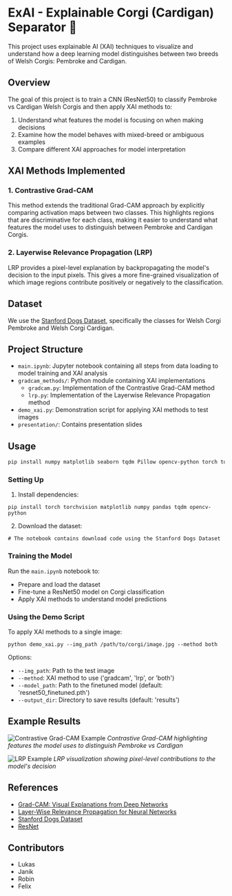 # ExAI - Explainable Corgi (Cardigan) Separator 🐶

This project uses explainable AI (XAI) techniques to visualize and understand how a deep learning model distinguishes between two breeds of Welsh Corgis: Pembroke and Cardigan.

## Overview

The goal of this project is to train a CNN (ResNet50) to classify Pembroke vs Cardigan Welsh Corgis and then apply XAI methods to:
1. Understand what features the model is focusing on when making decisions
2. Examine how the model behaves with mixed-breed or ambiguous examples
3. Compare different XAI approaches for model interpretation

## XAI Methods Implemented

### 1. Contrastive Grad-CAM
This method extends the traditional Grad-CAM approach by explicitly comparing activation maps between two classes. This highlights regions that are discriminative for each class, making it easier to understand what features the model uses to distinguish between Pembroke and Cardigan Corgis.

### 2. Layerwise Relevance Propagation (LRP)
LRP provides a pixel-level explanation by backpropagating the model's decision to the input pixels. This gives a more fine-grained visualization of which image regions contribute positively or negatively to the classification.

## Dataset

We use the [Stanford Dogs Dataset](http://vision.stanford.edu/aditya86/ImageNetDogs/), specifically the classes for Welsh Corgi Pembroke and Welsh Corgi Cardigan.

## Project Structure

- `main.ipynb`: Jupyter notebook containing all steps from data loading to model training and XAI analysis
- `gradcam_methods/`: Python module containing XAI implementations
  - `gradcam.py`: Implementation of the Contrastive Grad-CAM method
  - `lrp.py`: Implementation of the Layerwise Relevance Propagation method
- `demo_xai.py`: Demonstration script for applying XAI methods to test images
- `presentation/`: Contains presentation slides

## Usage

```sh
pip install numpy matplotlib seaborn tqdm Pillow opencv-python torch torchvision scikit-learn
```

### Setting Up

1. Install dependencies:
```
pip install torch torchvision matplotlib numpy pandas tqdm opencv-python
```

2. Download the dataset:
```
# The notebook contains download code using the Stanford Dogs Dataset
```

### Training the Model

Run the `main.ipynb` notebook to:
- Prepare and load the dataset
- Fine-tune a ResNet50 model on Corgi classification
- Apply XAI methods to understand model predictions

### Using the Demo Script

To apply XAI methods to a single image:

```
python demo_xai.py --img_path /path/to/corgi/image.jpg --method both
```

Options:
- `--img_path`: Path to the test image
- `--method`: XAI method to use ('gradcam', 'lrp', or 'both')
- `--model_path`: Path to the finetuned model (default: 'resnet50_finetuned.pth')
- `--output_dir`: Directory to save results (default: 'results')

## Example Results

![Contrastive Grad-CAM Example](presentation/images/gradcam_example.png)
*Contrastive Grad-CAM highlighting features the model uses to distinguish Pembroke vs Cardigan*

![LRP Example](presentation/images/lrp_example.png)
*LRP visualization showing pixel-level contributions to the model's decision*

## References

- [Grad-CAM: Visual Explanations from Deep Networks](https://arxiv.org/abs/1610.02391)
- [Layer-Wise Relevance Propagation for Neural Networks](https://journals.plos.org/plosone/article?id=10.1371/journal.pone.0130140)
- [Stanford Dogs Dataset](http://vision.stanford.edu/aditya86/ImageNetDogs/)
- [ResNet](https://arxiv.org/abs/1512.03385)

## Contributors

- Lukas
- Janik  
- Robin
- Felix 